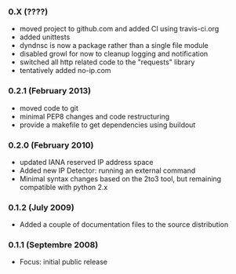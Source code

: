 ### 0.X  (????)

* moved project to github.com and added CI using travis-ci.org
* added unittests
* dyndnsc is now a package rather than a single file module
* disabled growl for now to cleanup logging and notification
* switched all http related code to the "requests" library
* tentatively added no-ip.com

### 0.2.1 (February 2013)

* moved code to git
* minimal PEP8 changes and code restructuring
* provide a makefile to get dependencies using buildout

### 0.2.0 (February 2010)

* updated IANA reserved IP address space
* Added new IP Detector: running an external command
* Minimal syntax changes based on the 2to3 tool, but remaining compatible 
  with python 2.x

### 0.1.2 (July 2009)

* Added a couple of documentation files to the source distribution

### 0.1.1 (Septembre 2008)

* Focus: initial public release
